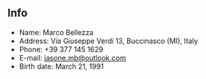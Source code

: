 ## Info

- Name: Marco Bellezza
- Address: Via Giuseppe Verdi 13, Buccinasco (MI), Italy
- Phone: +39 377 145 1629
- E-mail: jasone.mb@outlook.com
- Birth date: March 21, 1991
